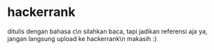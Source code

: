 # hackerrank
ditulis dengan bahasa c\n
silahkan baca, tapi jadikan referensi aja ya, jangan langsung upload ke hackerrank\n
makasih :)
